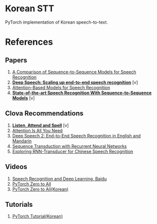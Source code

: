 # Korean STT

PyTorch implementation of Korean speech-to-text.

# References
## Papers
1. [A Comparison of Sequence-to-Sequence Models for Speech Recognition](https://ai.google/research/pubs/pub46169)
2. **[Deep Speech: Scaling up end-to-end speech recognition](https://arxiv.org/abs/1412.5567)** [v]
3. [Attention-Based Models for Speech Recognition](https://arxiv.org/abs/1506.07503)
4. **[State-of-the-art Speech Recognition With Sequence-to-Sequence Models](https://arxiv.org/abs/1712.01769)** [v]

## Clova Recommendations
1. **[Listen, Attend and Spell](https://arxiv.org/abs/1508.01211)** [v]
2. [Attention Is All You Need](https://arxiv.org/abs/1706.03762)
3. [Deep Speech 2: End-to-End Speech Recognition in English and Mandarin](https://arxiv.org/abs/1512.02595)
4. [Sequence Transduction with Recurrent Neural Networks](https://arxiv.org/abs/1211.3711)
5. [Exploring RNN-Transducer for Chinese Speech Recognition](https://arxiv.org/abs/1811.05097)

## Videos
1. [Speech Recognition and Deep Learning, Baidu](https://www.youtube.com/watch?v=9dXiAecyJrY&feature=youtu.be&t=13874)
2. [PyTorch Zero to All](https://www.youtube.com/watch?v=SKq-pmkekTk)
3. [PyTorch Zero to All(Korean)](https://wingnim.tistory.com/26)

## Tutorials
1. [PyTorch Tutorial(Korean)](https://tutorials.pytorch.kr/)
